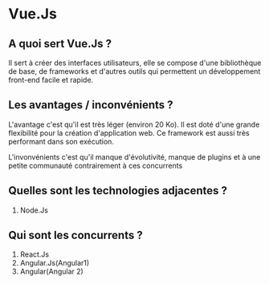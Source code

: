 #  Vue.Js 

## A quoi sert Vue.Js ?

Il sert à créer des interfaces utilisateurs, elle se compose d'une bibliothèque de base, de frameworks et d'autres outils qui permettent un développement front-end facile et rapide.

## Les avantages / inconvénients ?

L'avantage c'est qu'il est très léger (environ 20 Ko). Il est doté d'une grande flexibilité pour la création d'application web. Ce framework est aussi très performant dans son exécution.

L'invonvénients c'est qu'il manque d'évolutivité, manque de plugins et à une petite communauté contrairement à ces concurrents

## Quelles sont les technologies adjacentes ?

1. Node.Js


## Qui sont les concurrents ?

1. React.Js
2. Angular.Js(Angular1)
3. Angular(Angular 2)
